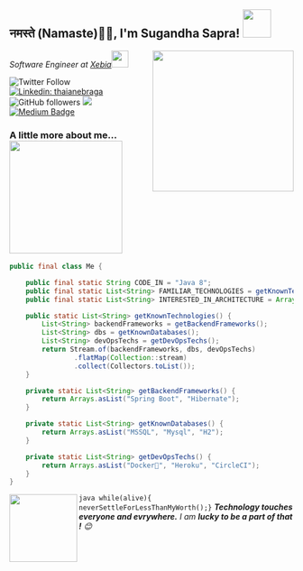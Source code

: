 <h2>नमस्ते (Namaste)🙏🏻, I'm Sugandha Sapra! <img src="https://media.giphy.com/media/jTHti8z6rjrUZmBgOp/giphy.gif" width="50"></h2>
<img align='right' src="https://media.giphy.com/media/KCN0qOs0hCz9TkJxzA/giphy.gif" width="250">
<p><em>Software Engineer at <a href="https://xebia.com">Xebia</a><img src="https://media.giphy.com/media/WUlplcMpOCEmTGBtBW/giphy.gif" width="30"> 
</em></p>

![Twitter Follow](https://img.shields.io/twitter/follow/sapra_sugandha?label=Follow)
[![Linkedin: thaianebraga](https://img.shields.io/badge/sugandha-blue?style=flat-square&logo=Linkedin&logoColor=white&link=https://www.linkedin.com/in/sugandha-sapra/)](https://www.linkedin.com/in/sugandha-sapra/)
![GitHub followers](https://img.shields.io/github/followers/SugandhaSapra?label=Follow&style=social)
![](https://visitor-badge.glitch.me/badge?page_id=SugandhaSapra)
[![Medium Badge](https://img.shields.io/badge/-@sugzsapra-03a57a?style=flat-square&labelColor=000000&logo=Medium&link=https://medium.com/@sugzsapra/)](https://medium.com/@sugzsapra/)


###  A little more about me...  <img src="https://media.giphy.com/media/TfSJ4EZlt6HKUCr7F2/giphy.gif" width="200">

```java
public final class Me {

    public final static String CODE_IN = "Java 8";
    public final static List<String> FAMILIAR_TECHNOLOGIES = getKnownTechnologies();
    public final static List<String> INTERESTED_IN_ARCHITECTURE = Arrays.asList("Serverless Architecture","Single page applications","Progressive web applications","microservices");

    public static List<String> getKnownTechnologies() {
        List<String> backendFrameworks = getBackendFrameworks();
        List<String> dbs = getKnownDatabases();
        List<String> devOpsTechs = getDevOpsTechs();
        return Stream.of(backendFrameworks, dbs, devOpsTechs)
                .flatMap(Collection::stream)
                .collect(Collectors.toList());
    }

    private static List<String> getBackendFrameworks() {
        return Arrays.asList("Spring Boot", "Hibernate");
    }

    private static List<String> getKnownDatabases() {
        return Arrays.asList("MSSQL", "Mysql", "H2");
    }

    private static List<String> getDevOpsTechs() {
        return Arrays.asList("Docker🐳", "Heroku", "CircleCI");
    }
}
```



<img src="https://media.giphy.com/media/fAUvkY2LAJJre50kMr/giphy.gif" width="120" align =left> ```java while(alive){   neverSettleForLessThanMyWorth();}```
<em><b>Technology touches everyone and evrywhere.</b> I am <b>lucky to be a part of that !</b> 😊</em>


